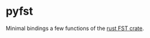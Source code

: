 # pyfst

Minimal bindings a few functions of the [rust FST crate](https://github.com/BurntSushi/fst).
